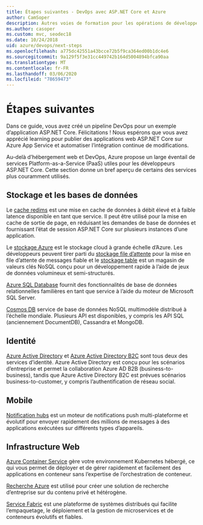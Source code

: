 ```yaml
---
title: Étapes suivantes - DevOps avec ASP.NET Core et Azure
author: CamSoper
description: Autres voies de formation pour les opérations de développement avec ASP.NET Core et Azure.
ms.author: casoper
ms.custom: mvc, seodec18
ms.date: 10/24/2018
uid: azure/devops/next-steps
ms.openlocfilehash: a775dc42551a43bcce72b5f9ca364ed00b1dc4e6
ms.sourcegitcommit: 9a129f5f3e31cc449742b164d5004894bfca90aa
ms.translationtype: MT
ms.contentlocale: fr-FR
ms.lasthandoff: 03/06/2020
ms.locfileid: "78659473"
---
```

# <a name="next-steps"></a>Étapes suivantes

Dans ce guide, vous avez créé un pipeline DevOps pour un exemple d’application ASP.NET Core. Félicitations ! Nous espérons que vous avez apprécié learning pour publier des applications web ASP.NET Core sur Azure App Service et automatiser l’intégration continue de modifications.

Au-delà d’hébergement web et DevOps, Azure propose un large éventail de services Platform-as-a-Service (PaaS) utiles pour les développeurs ASP.NET Core. Cette section donne un bref aperçu de certains des services plus couramment utilisés.

## <a name="storage-and-databases"></a>Stockage et les bases de données

Le [cache redims](/azure/redis-cache/) est une mise en cache de données à débit élevé et à faible latence disponible en tant que service. Il peut être utilisé pour la mise en cache de sortie de page, en réduisant les demandes de base de données et fournissant l’état de session ASP.NET Core sur plusieurs instances d’une application.

Le [stockage Azure](/azure/storage/) est le stockage cloud à grande échelle d’Azure. Les développeurs peuvent tirer parti du [stockage file d’attente](/azure/storage/queues/storage-queues-introduction) pour la mise en file d’attente de messages fiable et le [stockage table](/azure/storage/tables/table-storage-overview) est un magasin de valeurs clés NoSQL conçu pour un développement rapide à l’aide de jeux de données volumineux et semi-structurés.

[Azure SQL Database](/azure/sql-database/) fournit des fonctionnalités de base de données relationnelles familières en tant que service à l’aide du moteur de Microsoft SQL Server.

[Cosmos DB](/azure/cosmos-db/) service de base de données NoSQL multimodèle distribué à l’échelle mondiale. Plusieurs API est disponibles, y compris les API SQL (anciennement DocumentDB), Cassandra et MongoDB.

## <a name="identity"></a>Identité

[Azure Active Directory](/azure/active-directory/) et [Azure Active Directory B2C](/azure/active-directory-b2c/) sont tous deux des services d’identité. Azure Active Directory est conçu pour les scénarios d’entreprise et permet la collaboration Azure AD B2B (business-to-business), tandis que Azure Active Directory B2C est prévues scénarios business-to-customer, y compris l’authentification de réseau social.

## <a name="mobile"></a>Mobile

[Notification hubs](/azure/notification-hubs/) est un moteur de notifications push multi-plateforme et évolutif pour envoyer rapidement des millions de messages à des applications exécutées sur différents types d’appareils.

## <a name="web-infrastructure"></a>Infrastructure Web

[Azure Container Service](/azure/aks/) gère votre environnement Kubernetes hébergé, ce qui vous permet de déployer et de gérer rapidement et facilement des applications en conteneur sans l’expertise de l’orchestration de conteneur.

[Recherche Azure](/azure/search/) est utilisé pour créer une solution de recherche d’entreprise sur du contenu privé et hétérogène.

[Service Fabric](/azure/service-fabric/) est une plateforme de systèmes distribués qui facilite l’empaquetage, le déploiement et la gestion de microservices et de conteneurs évolutifs et fiables.
